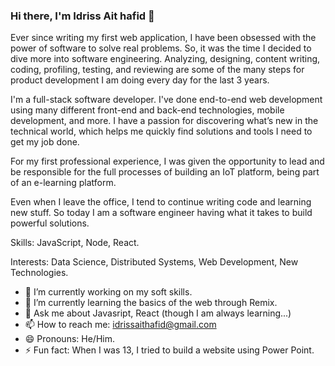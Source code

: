 ### Hi there, I'm Idriss Ait hafid 👋

Ever since writing my first web application, I have been obsessed with the power of software to solve real problems. So, it was the time I decided to dive more into software engineering. Analyzing, designing, content writing, coding, profiling, testing, and reviewing are some of the many steps for product development I am doing every day for the last 3 years.

I'm a full-stack software developer. I've done end-to-end web development using many different front-end and back-end technologies, mobile development, and more. I have a passion for discovering what’s new in the technical world, which helps me quickly find solutions and tools I need to get my job done.

For my first professional experience, I was given the opportunity to lead and be responsible for the full processes of building an IoT platform, being part of an e-learning platform.

Even when I leave the office, I tend to continue writing code and learning new stuff.
So today I am a software engineer having what it takes to build powerful solutions.


Skills: JavaScript, Node, React.

Interests: Data Science, Distributed Systems, Web Development, New Technologies. 

- 🔭 I’m currently working on my soft skills.
- 🌱 I’m currently learning the basics of the web through Remix.
- 💬 Ask me about Javasript, React (though I am always learning...)
- 📫 How to reach me: idrissaithafid@gmail.com
- 😄 Pronouns: He/Him.
- ⚡ Fun fact: When I was 13, I tried to build a website using Power Point.
<!---- 👯 I’m looking to collaborate on ...
- 🤔 I’m looking for help with ... -->
